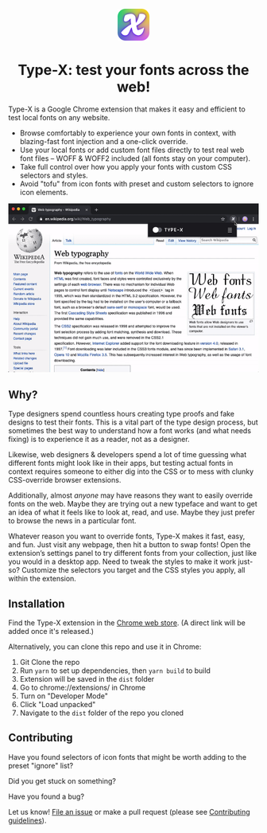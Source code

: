 <p align="center">
    <img alt="type-x icon" src="design/branding/toolbar-icons/typex-active@128.png" width="64" />
</p>
<h1 align="center">
  Type-X: test your fonts across the web!
</h1>

Type-X is a Google Chrome extension that makes it easy and efficient to test local fonts on any website.

- Browse comfortably to experience your own fonts in context, with blazing-fast font injection and a one-click override.
- Use your local fonts or add custom font files directly to test real web font files – WOFF & WOFF2 included (all fonts stay on your computer).
- Take full control over how you apply your fonts with custom CSS selectors and styles.
- Avoid "tofu" from icon fonts with preset and custom selectors to ignore icon elements.

![Type-X in use to apply font overrides to Wikipedia](design/typex-demo.gif)

## Why?

Type designers spend countless hours creating type proofs and fake designs to test their fonts. This is a vital part of the type design process, but sometimes the best way to understand how a font works (and what needs fixing) is to experience it as a reader, not as a designer.

Likewise, web designers & developers spend a lot of time guessing what different fonts might look like in their apps, but testing actual fonts in context requires someone to either dig into the CSS or to mess with clunky CSS-override browser extensions.

Additionally, almost *anyone* may have reasons they want to easily override fonts on the web. Maybe they are trying out a new typeface and want to get an idea of what it feels like to look at, read, and use. Maybe they just prefer to browse the news in a particular font.

Whatever reason you want to override fonts, Type-X makes it fast, easy, and fun. Just visit any webpage, then hit a button to swap fonts! Open the extension’s settings panel to try different fonts from your collection, just like you would in a desktop app. Need to tweak the styles to make it work just-so? Customize the selectors you target and the CSS styles you apply, all within the extension.

## Installation

Find the Type-X extension in the [Chrome web store](https://chrome.google.com/webstore/category/extensions). (A direct link will be added once it's released.)

Alternatively, you can clone this repo and use it in Chrome:

1. Git Clone the repo
2. Run `yarn` to set up dependencies, then `yarn build` to build
3. Extension will be saved in the `dist` folder
4. Go to chrome://extensions/ in Chrome
5. Turn on "Developer Mode"
6. Click "Load unpacked"
7. Navigate to the `dist` folder of the repo you cloned

## Contributing

Have you found selectors of icon fonts that might be worth adding to the preset "ignore" list?

Did you get stuck on something?

Have you found a bug?

Let us know! [File an issue](https://github.com/kabisa/recursive-extension/issues) or make a pull request (please see [Contributing guidelines](CONTRIBUTING.md)).
